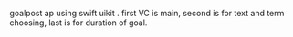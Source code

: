 goalpost ap using swift uikit . first VC is main, second is for text and term choosing, last is for duration of goal.
